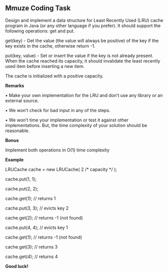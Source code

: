 ## Mmuze Coding Task


Design and implement a data structure for Least Recently Used (LRU) cache program in Java (or any other language if you prefer).
 It should support the following operations: get and put.

get(key) - Get the value (the value will always be positive) of the key if the key exists in the cache, otherwise return -1.

put(key, value) - Set or insert the value if the key is not already present. When the cache reached its capacity, it should invalidate the least recently used item before inserting a new item.

The cache is initialized with a positive capacity.


**Remarks**

•	Make your own implementation for the LRU and don’t use any library or an    external source. 

•	We won’t check for bad input in any of the steps. 

•	We won’t time your implementation or test it against other implementations. But, the time complexity of your solution should be reasonable.


**Bonus**

 Implement both operations in O(1) time complexity



**Example**

LRUCache cache = new LRUCache( 2 /* capacity */ );

cache.put(1, 1);

cache.put(2, 2);

cache.get(1);       // returns 1

cache.put(3, 3);    // evicts key 2

cache.get(2);       // returns -1 (not found)

cache.put(4, 4);    // evicts key 1

cache.get(1);       // returns -1 (not found)

cache.get(3);       // returns 3

cache.get(4);       // returns 4




**Good luck!**
